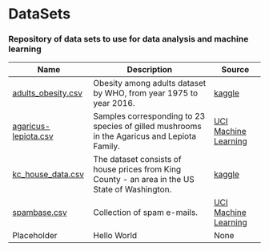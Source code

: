# DataSets
### Repository of data sets to use for data analysis and machine learning

| Name  | Description | Source |
| ----- | ----------- | ------ |
| [adults_obesity.csv](https://raw.githubusercontent.com/jiangoz/DataSets/main/adults_obesity.csv)  | Obesity among adults dataset by WHO, from year 1975 to year 2016. | [kaggle](https://www.kaggle.com/amanarora/obesity-among-adults-by-country-19752016) |
| [agaricus-lepiota.csv](https://raw.githubusercontent.com/jiangoz/DataSets/main/agaricus-lepiota.csv)  | Samples corresponding to 23 species of gilled mushrooms in the Agaricus and Lepiota Family. | [UCI Machine Learning](https://archive.ics.uci.edu/ml/datasets/Mushroom) |
| [kc_house_data.csv](https://raw.githubusercontent.com/jiangoz/DataSets/main/kc_house_data.csv)  | The dataset consists of house prices from King County - an area in the US State of Washington. | [kaggle](https://www.kaggle.com/shivachandel/kc-house-data?select=kc_house_data.csv) |
| [spambase.csv](https://raw.githubusercontent.com/jiangoz/DataSets/main/spambase.csv)  | Collection of spam e-mails. | [UCI Machine Learning](https://archive.ics.uci.edu/ml/datasets/spambase) |
| Placeholder  | Hello World | None |
